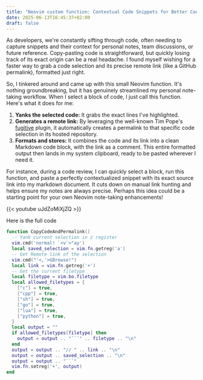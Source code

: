 ```yaml
---
title: "Neovim custom function: Contextual Code Snippets for Better Code Notes"
date: 2025-06-13T16:45:37+02:00
draft: false
---
```


As developers, we're constantly sifting through code, often needing to capture snippets and their context for personal notes, team discussions, or future reference. Copy-pasting code is straightforward, but quickly losing track of its exact origin can be a real headache. I found myself wishing for a faster way to grab a code selection and its precise remote link (like a GitHub permalink), formatted just right.

So, I tinkered around and came up with this small Neovim function. It's nothing groundbreaking, but it has genuinely streamlined my personal note-taking workflow. When I select a block of code, I just call this function. Here's what it does for me:

1.  **Yanks the selected code:** It grabs the exact lines I've highlighted.
2.  **Generates a remote link:** By leveraging the well-known Tim Pope's [fugitive](https://github.com/tpope/vim-fugitive) plugin, it automatically creates a permalink to that specific code selection in its hosted repository.
3.  **Formats and stores:** It combines the code and its link into a clean Markdown code block, with the link as a comment. This entire formatted output then lands in my system clipboard, ready to be pasted wherever I need it.

For instance, during a code review, I can quickly select a block, run this function, and paste a perfectly contextualized snippet with its exact source link into my markdown document. It cuts down on manual link hunting and helps ensure my notes are always precise. Perhaps this idea could be a starting point for your own Neovim note-taking enhancements!

{{< youtube uJdZoMiXjZQ >}}


Here is the full code
```lua
function CopyCodeAndPermalink()
  -- Yank current selection in z register
  vim.cmd('normal! `<v`>"ay')
  local saved_selection = vim.fn.getreg('a')
  -- Get Remote link of the selection
  vim.cmd("'<,'>GBrowse!")
  local link = vim.fn.getreg('+')
  -- Get the current filetype
  local filetype = vim.bo.filetype
  local allowed_filetypes = {
    ["c"] = true,
    ["cpp"] = true,
    ["sh"] = true,
    ["go"] = true,
    ["lua"] = true,
    ["python"] = true,
  }
  local output = ""
  if allowed_filetypes[filetype] then
    output = output .. "```" .. filetype .. "\n"
  end
  output = output .. "// " .. link .. "\n"
  output = output .. saved_selection .. "\n"
  output = output .. "```"
  vim.fn.setreg('+', output)
end
```
